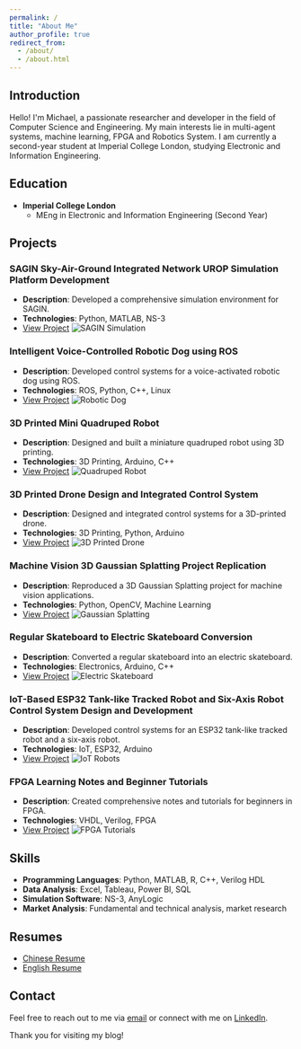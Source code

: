 ```yaml
---
permalink: /
title: "About Me"
author_profile: true
redirect_from: 
  - /about/
  - /about.html
---
```

## Introduction
Hello! I'm Michael, a passionate researcher and developer in the field of Computer Science and Engineering. My main interests lie in multi-agent systems, machine learning, FPGA and Robotics System. I am currently a second-year student at Imperial College London, studying Electronic and Information Engineering.

## Education
- **Imperial College London**
  - MEng in Electronic and Information Engineering (Second Year)

## Projects

### SAGIN Sky-Air-Ground Integrated Network UROP Simulation Platform Development
- **Description**: Developed a comprehensive simulation environment for SAGIN.
- **Technologies**: Python, MATLAB, NS-3
- [View Project](https://academic.github.io/blog/sagin-simulation)
![SAGIN Simulation](https://yourimageurl.com/sagin-preview.png)

### Intelligent Voice-Controlled Robotic Dog using ROS
- **Description**: Developed control systems for a voice-activated robotic dog using ROS.
- **Technologies**: ROS, Python, C++, Linux
- [View Project](https://academic.github.io/blog/robotic-dog)
![Robotic Dog](https://yourimageurl.com/robotic-dog-preview.png)

### 3D Printed Mini Quadruped Robot
- **Description**: Designed and built a miniature quadruped robot using 3D printing.
- **Technologies**: 3D Printing, Arduino, C++
- [View Project](https://academic.github.io/blog/quadruped-robot)
![Quadruped Robot](https://yourimageurl.com/quadruped-robot-preview.png)

### 3D Printed Drone Design and Integrated Control System
- **Description**: Designed and integrated control systems for a 3D-printed drone.
- **Technologies**: 3D Printing, Python, Arduino
- [View Project](https://academic.github.io/blog/3d-printed-drone)
![3D Printed Drone](https://yourimageurl.com/drone-preview.png)

### Machine Vision 3D Gaussian Splatting Project Replication
- **Description**: Reproduced a 3D Gaussian Splatting project for machine vision applications.
- **Technologies**: Python, OpenCV, Machine Learning
- [View Project](https://academic.github.io/blog/gaussian-splatting)
![Gaussian Splatting](https://yourimageurl.com/gaussian-splatting-preview.png)

### Regular Skateboard to Electric Skateboard Conversion
- **Description**: Converted a regular skateboard into an electric skateboard.
- **Technologies**: Electronics, Arduino, C++
- [View Project](https://academic.github.io/blog/electric-skateboard)
![Electric Skateboard](https://yourimageurl.com/electric-skateboard-preview.png)

### IoT-Based ESP32 Tank-like Tracked Robot and Six-Axis Robot Control System Design and Development
- **Description**: Developed control systems for an ESP32 tank-like tracked robot and a six-axis robot.
- **Technologies**: IoT, ESP32, Arduino
- [View Project](https://academic.github.io/blog/iot-robots)
![IoT Robots](https://yourimageurl.com/iot-robots-preview.png)

### FPGA Learning Notes and Beginner Tutorials
- **Description**: Created comprehensive notes and tutorials for beginners in FPGA.
- **Technologies**: VHDL, Verilog, FPGA
- [View Project](https://academic.github.io/blog/fpga-tutorials)
![FPGA Tutorials](https://yourimageurl.com/fpga-tutorials-preview.png)

## Skills
- **Programming Languages**: Python, MATLAB, R, C++, Verilog HDL
- **Data Analysis**: Excel, Tableau, Power BI, SQL
- **Simulation Software**: NS-3, AnyLogic
- **Market Analysis**: Fundamental and technical analysis, market research

## Resumes
- [Chinese Resume](https://academic.github.io/resume/chinese_resume.pdf)
- [English Resume](https://academic.github.io/resume/english_resume.pdf)

## Contact
Feel free to reach out to me via [email](mailto:your.email@domain.com) or connect with me on [LinkedIn](https://linkedin.com/in/yourprofile).

Thank you for visiting my blog!